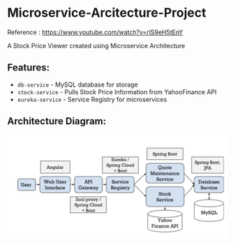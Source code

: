 # Microservice-Arcitecture-Project

Reference : https://www.youtube.com/watch?v=rlS9eH5tEnY

A Stock Price Viewer created using Microservice Architecture

## Features:
- `db-service` - MySQL database for storage
- `stock-service` - Pulls Stock Price Information from YahooFinance API
- `eureka-service` - Service Registry for microservices

## Architecture Diagram:
![Architecture](Architecture.jpg)

